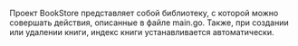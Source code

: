 Проект BookStore представляет собой библиотеку, с которой можно совершать действия, описанные в файле main.go. Также, при создании или удалении книги, индекс книги устанавливается автоматически.
